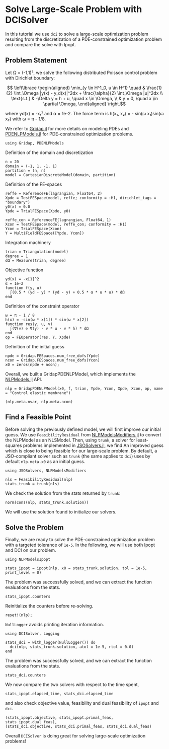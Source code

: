 <!--This file was generated, do not modify it.-->
# Solve Large-Scale Problem with DCISolver

In this tutorial we use `dci` to solve a large-scale optimization problem resulting from the discretization of a PDE-constrained optimization problem and compare the solve with Ipopt.

## Problem Statement

Let Ω = (-1,1)², we solve the following distributed Poisson control problem with Dirichlet boundary:
```math
   \left\lbrace
   \begin{aligned}
      \min_{y \in H^1_0, u \in H^1} \quad &  \frac{1}{2} \int_\Omega |y(x) - y_d(x)|^2dx + \frac{\alpha}{2} \int_\Omega |u|^2dx \\
      \text{s.t.} & -\Delta y = h + u, \quad x \in \Omega, \\
                  & y = 0, \quad x \in \partial \Omega,
   \end{aligned}
   \right.
```
where yd(x) = -x₁² and α = 1e-2.
The force term is h(x₁, x₂) = - sin(ω x₁)sin(ω x₂) with  ω = π - 1/8.

We refer to [Gridap.jl](https://github.com/gridap/Gridap.jl) for more details on modeling PDEs and [PDENLPModels.jl](https://github.com/JuliaSmoothOptimizers/PDENLPModels.jl) for PDE-constrained optimization problems.

```julia:ex1
using Gridap, PDENLPModels
```

Definition of the domain and discretization

```julia:ex2
n = 20
domain = (-1, 1, -1, 1)
partition = (n, n)
model = CartesianDiscreteModel(domain, partition)
```

Definition of the FE-spaces

```julia:ex3
reffe = ReferenceFE(lagrangian, Float64, 2)
Xpde = TestFESpace(model, reffe; conformity = :H1, dirichlet_tags = "boundary")
y0(x) = 0.0
Ypde = TrialFESpace(Xpde, y0)

reffe_con = ReferenceFE(lagrangian, Float64, 1)
Xcon = TestFESpace(model, reffe_con; conformity = :H1)
Ycon = TrialFESpace(Xcon)
Y = MultiFieldFESpace([Ypde, Ycon])
```

Integration machinery

```julia:ex4
trian = Triangulation(model)
degree = 1
dΩ = Measure(trian, degree)
```

Objective function

```julia:ex5
yd(x) = -x[1]^2
α = 1e-2
function f(y, u)
  ∫(0.5 * (yd - y) * (yd - y) + 0.5 * α * u * u) * dΩ
end
```

Definition of the constraint operator

```julia:ex6
ω = π - 1 / 8
h(x) = -sin(ω * x[1]) * sin(ω * x[2])
function res(y, u, v)
  ∫(∇(v) ⊙ ∇(y) - v * u - v * h) * dΩ
end
op = FEOperator(res, Y, Xpde)
```

Definition of the initial guess

```julia:ex7
npde = Gridap.FESpaces.num_free_dofs(Ypde)
ncon = Gridap.FESpaces.num_free_dofs(Ycon)
x0 = zeros(npde + ncon);
```

Overall, we built a GridapPDENLPModel, which implements the [NLPModels.jl](https://github.com/JuliaSmoothOptimizers/NLPModels.jl) API.

```julia:ex8
nlp = GridapPDENLPModel(x0, f, trian, Ypde, Ycon, Xpde, Xcon, op, name = "Control elastic membrane")

(nlp.meta.nvar, nlp.meta.ncon)
```

## Find a Feasible Point

Before solving the previously defined model, we will first improve our initial guess.
We use `FeasibilityResidual` from [NLPModelsModifiers.jl](https://github.com/JuliaSmoothOptimizers/NLPModelsModifiers.jl) to convert the NLPModel as an NLSModel.
Then, using `trunk`, a solver for least-squares problems implemented in [JSOSolvers.jl](https://github.com/JuliaSmoothOptimizers/JSOSolvers.jl), we find An
improved guess which is close to being feasible for our large-scale problem.
By default, a JSO-compliant solver such as `trunk` (the same applies to `dci`) uses by default `nlp.meta.x0` as an initial guess.

```julia:ex9
using JSOSolvers, NLPModelsModifiers

nls = FeasibilityResidual(nlp)
stats_trunk = trunk(nls)
```

We check the solution from the stats returned by `trunk`:

```julia:ex10
norm(cons(nlp, stats_trunk.solution))
```

We will use the solution found to initialize our solvers.

## Solve the Problem

Finally, we are ready to solve the PDE-constrained optimization problem with a targeted tolerance of `1e-5`.
In the following, we will use both Ipopt and DCI on our problem.

```julia:ex11
using NLPModelsIpopt

stats_ipopt = ipopt(nlp, x0 = stats_trunk.solution, tol = 1e-5, print_level = 0)
```

The problem was successfully solved, and we can extract the function evaluations from the stats.

```julia:ex12
stats_ipopt.counters
```

Reinitialize the counters before re-solving.

```julia:ex13
reset!(nlp);
```

`NullLogger` avoids printing iteration information.

```julia:ex14
using DCISolver, Logging

stats_dci = with_logger(NullLogger()) do
  dci(nlp, stats_trunk.solution, atol = 1e-5, rtol = 0.0)
end
```

The problem was successfully solved, and we can extract the function evaluations from the stats.

```julia:ex15
stats_dci.counters
```

We now compare the two solvers with respect to the time spent,

```julia:ex16
stats_ipopt.elapsed_time, stats_dci.elapsed_time
```

and also check objective value, feasibility and dual feasibility of `ipopt` and `dci`.

```julia:ex17
(stats_ipopt.objective, stats_ipopt.primal_feas, stats_ipopt.dual_feas),
(stats_dci.objective, stats_dci.primal_feas, stats_dci.dual_feas)
```

Overall `DCISolver` is doing great for solving large-scale optimization problems!

